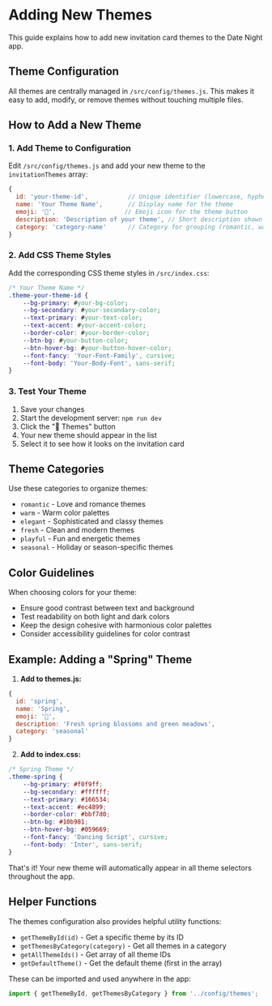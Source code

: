 # Adding New Themes

This guide explains how to add new invitation card themes to the Date Night app.

## Theme Configuration

All themes are centrally managed in `/src/config/themes.js`. This makes it easy to add, modify, or remove themes without touching multiple files.

## How to Add a New Theme

### 1. Add Theme to Configuration

Edit `/src/config/themes.js` and add your new theme to the `invitationThemes` array:

```javascript
{
  id: 'your-theme-id',           // Unique identifier (lowercase, hyphenated)
  name: 'Your Theme Name',       // Display name for the theme
  emoji: '🎨',                   // Emoji icon for the theme button
  description: 'Description of your theme', // Short description shown in theme selector
  category: 'category-name'      // Category for grouping (romantic, warm, elegant, fresh, etc.)
}
```

### 2. Add CSS Theme Styles

Add the corresponding CSS theme styles in `/src/index.css`:

```css
/* Your Theme Name */
.theme-your-theme-id {
    --bg-primary: #your-bg-color;
    --bg-secondary: #your-secondary-color;
    --text-primary: #your-text-color;
    --text-accent: #your-accent-color;
    --border-color: #your-border-color;
    --btn-bg: #your-button-color;
    --btn-hover-bg: #your-button-hover-color;
    --font-fancy: 'Your-Font-Family', cursive;
    --font-body: 'Your-Body-Font', sans-serif;
}
```

### 3. Test Your Theme

1. Save your changes
2. Start the development server: `npm run dev`
3. Click the "🎨 Themes" button
4. Your new theme should appear in the list
5. Select it to see how it looks on the invitation card

## Theme Categories

Use these categories to organize themes:

- `romantic` - Love and romance themes
- `warm` - Warm color palettes
- `elegant` - Sophisticated and classy themes
- `fresh` - Clean and modern themes
- `playful` - Fun and energetic themes
- `seasonal` - Holiday or season-specific themes

## Color Guidelines

When choosing colors for your theme:

- Ensure good contrast between text and background
- Test readability on both light and dark colors
- Keep the design cohesive with harmonious color palettes
- Consider accessibility guidelines for color contrast

## Example: Adding a "Spring" Theme

1. **Add to themes.js:**
```javascript
{
  id: 'spring',
  name: 'Spring',
  emoji: '🌸',
  description: 'Fresh spring blossoms and green meadows',
  category: 'seasonal'
}
```

2. **Add to index.css:**
```css
/* Spring Theme */
.theme-spring {
    --bg-primary: #f0f9ff;
    --bg-secondary: #ffffff;
    --text-primary: #166534;
    --text-accent: #ec4899;
    --border-color: #bbf7d0;
    --btn-bg: #10b981;
    --btn-hover-bg: #059669;
    --font-fancy: 'Dancing Script', cursive;
    --font-body: 'Inter', sans-serif;
}
```

That's it! Your new theme will automatically appear in all theme selectors throughout the app.

## Helper Functions

The themes configuration also provides helpful utility functions:

- `getThemeById(id)` - Get a specific theme by its ID
- `getThemesByCategory(category)` - Get all themes in a category
- `getAllThemeIds()` - Get array of all theme IDs
- `getDefaultTheme()` - Get the default theme (first in the array)

These can be imported and used anywhere in the app:

```javascript
import { getThemeById, getThemesByCategory } from '../config/themes';
```
